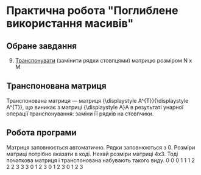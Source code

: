 # Практична робота "Поглиблене використання масивів"

## Обране завдання

9. [Транспонувати](https://uk.wikipedia.org/wiki/%D0%A2%D1%80%D0%B0%D0%BD%D1%81%D0%BF%D0%BE%D0%BD%D0%BE%D0%B2%D0%B0%D0%BD%D0%B0_%D0%BC%D0%B0%D1%82%D1%80%D0%B8%D1%86%D1%8F) (замінити рядки стовпцями) матрицю розміром N x M 

## Транспонована матриця
Транспонована матриця — матриця {\displaystyle A^{T}}{\displaystyle A^{T}}, що виникає з матриці {\displaystyle A}A в результаті унарної операції транспонування: заміни її рядків на стовпчики.
 
 ## Робота програми
 Матриця заповнюється автоматично. Рядки заповнюються з 0. Розміри матриці потрібно вказати в коді.
 Нехай розміри матриці 4х3. Тоді початкова матриця і транспонована набувають такого виду.
0 0 0 
1 1 1 
2 2 2 
3 3 3 
0 1 2 3 
0 1 2 3 
0 1 2 3 
